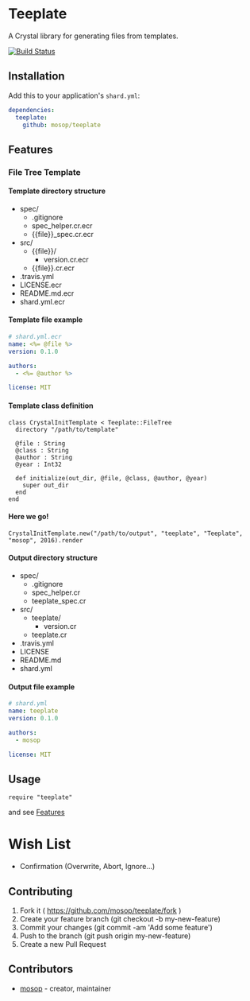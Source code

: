 # Teeplate

A Crystal library for generating files from templates.

[![Build Status](https://travis-ci.org/mosop/teeplate.svg?branch=master)](https://travis-ci.org/mosop/teeplate)

## Installation

Add this to your application's `shard.yml`:

```yaml
dependencies:
  teeplate:
    github: mosop/teeplate
```

## Features

<a name="features"></a>

### File Tree Template

#### Template directory structure

* spec/
  * .gitignore
  * spec_helper.cr.ecr
  * {{file}}_spec.cr.ecr
* src/
  * {{file}}/
    * version.cr.ecr
  * {{file}}.cr.ecr
* .travis.yml
* LICENSE.ecr
* README.md.ecr
* shard.yml.ecr

#### Template file example

```yaml
# shard.yml.ecr
name: <%= @file %>
version: 0.1.0

authors:
  - <%= @author %>

license: MIT
```

#### Template class definition

```crystal
class CrystalInitTemplate < Teeplate::FileTree
  directory "/path/to/template"

  @file : String
  @class : String
  @author : String
  @year : Int32

  def initialize(out_dir, @file, @class, @author, @year)
    super out_dir
  end
end
```

#### Here we go!

```crystal
CrystalInitTemplate.new("/path/to/output", "teeplate", "Teeplate", "mosop", 2016).render
```

#### Output directory structure

* spec/
  * .gitignore
  * spec_helper.cr
  * teeplate_spec.cr
* src/
  * teeplate/
    * version.cr
  * teeplate.cr
* .travis.yml
* LICENSE
* README.md
* shard.yml

#### Output file example

```yaml
# shard.yml
name: teeplate
version: 0.1.0

authors:
  - mosop

license: MIT
```

## Usage

```crystal
require "teeplate"
```

and see [Features](#features)

# Wish List

* Confirmation (Overwrite, Abort, Ignore...)

## Contributing

1. Fork it ( https://github.com/mosop/teeplate/fork )
2. Create your feature branch (git checkout -b my-new-feature)
3. Commit your changes (git commit -am 'Add some feature')
4. Push to the branch (git push origin my-new-feature)
5. Create a new Pull Request

## Contributors

- [mosop](https://github.com/mosop) - creator, maintainer
